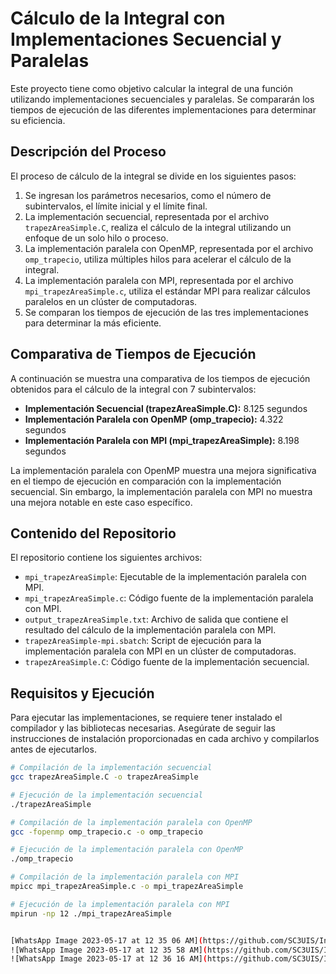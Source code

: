 # Cálculo de la Integral con Implementaciones Secuencial y Paralelas

Este proyecto tiene como objetivo calcular la integral de una función utilizando implementaciones secuenciales y paralelas. Se compararán los tiempos de ejecución de las diferentes implementaciones para determinar su eficiencia.

## Descripción del Proceso

El proceso de cálculo de la integral se divide en los siguientes pasos:

1. Se ingresan los parámetros necesarios, como el número de subintervalos, el límite inicial y el límite final.
2. La implementación secuencial, representada por el archivo `trapezAreaSimple.C`, realiza el cálculo de la integral utilizando un enfoque de un solo hilo o proceso.
3. La implementación paralela con OpenMP, representada por el archivo `omp_trapecio`, utiliza múltiples hilos para acelerar el cálculo de la integral.
4. La implementación paralela con MPI, representada por el archivo `mpi_trapezAreaSimple.c`, utiliza el estándar MPI para realizar cálculos paralelos en un clúster de computadoras.
5. Se comparan los tiempos de ejecución de las tres implementaciones para determinar la más eficiente.

## Comparativa de Tiempos de Ejecución

A continuación se muestra una comparativa de los tiempos de ejecución obtenidos para el cálculo de la integral con 7 subintervalos:

- **Implementación Secuencial (trapezAreaSimple.C):** 8.125 segundos
- **Implementación Paralela con OpenMP (omp_trapecio):** 4.322 segundos
- **Implementación Paralela con MPI (mpi_trapezAreaSimple):** 8.198 segundos

La implementación paralela con OpenMP muestra una mejora significativa en el tiempo de ejecución en comparación con la implementación secuencial. Sin embargo, la implementación paralela con MPI no muestra una mejora notable en este caso específico.

## Contenido del Repositorio

El repositorio contiene los siguientes archivos:

- `mpi_trapezAreaSimple`: Ejecutable de la implementación paralela con MPI.
- `mpi_trapezAreaSimple.c`: Código fuente de la implementación paralela con MPI.
- `output_trapezAreaSimple.txt`: Archivo de salida que contiene el resultado del cálculo de la implementación paralela con MPI.
- `trapezAreaSimple-mpi.sbatch`: Script de ejecución para la implementación paralela con MPI en un clúster de computadoras.
- `trapezAreaSimple.C`: Código fuente de la implementación secuencial.

## Requisitos y Ejecución

Para ejecutar las implementaciones, se requiere tener instalado el compilador y las bibliotecas necesarias. Asegúrate de seguir las instrucciones de instalación proporcionadas en cada archivo y compilarlos antes de ejecutarlos.

```bash
# Compilación de la implementación secuencial
gcc trapezAreaSimple.C -o trapezAreaSimple

# Ejecución de la implementación secuencial
./trapezAreaSimple

# Compilación de la implementación paralela con OpenMP
gcc -fopenmp omp_trapecio.c -o omp_trapecio

# Ejecución de la implementación paralela con OpenMP
./omp_trapecio

# Compilación de la implementación paralela con MPI
mpicc mpi_trapezAreaSimple.c -o mpi_trapezAreaSimple

# Ejecución de la implementación paralela con MPI
mpirun -np 12 ./mpi_trapezAreaSimple


[WhatsApp Image 2023-05-17 at 12 35 06 AM](https://github.com/SC3UIS/IntroPP2182032/assets/46767951/dbcb4031-7052-44e3-bdb2-412885d9a602)
![WhatsApp Image 2023-05-17 at 12 35 58 AM](https://github.com/SC3UIS/IntroPP2182032/assets/46767951/88e95dc5-f4da-4ff5-b6b1-c61a5a4279c3)
![WhatsApp Image 2023-05-17 at 12 36 16 AM](https://github.com/SC3UIS/IntroPP2182032/assets/46767951/598c0d19-8c2b-4487-99ef-c53b312805dc)



